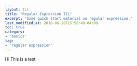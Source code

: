 ```yaml
---
layout: til
title: "Regular Expression TIL"
excerpt: "Some quick start material on regular expression."
last_modified_at: 2018-06-20T15:58:49-04:00
toc: true
category:
- 'basics'
tag:
- 'regular expression'
---
```


Hi This is a test
